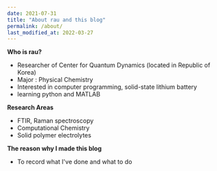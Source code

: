 ```yaml
---
date: 2021-07-31
title: "About rau and this blog"
permalink: /about/
last_modified_at: 2022-03-27
---
```


**Who is rau?**   
* Researcher of Center for Quantum Dynamics (located in Republic of Korea)
* Major : Physical Chemistry
* Interested in computer programming, solid-state lithium battery
* learning python and MATLAB


**Research Areas**
* FTIR, Raman spectroscopy
* Computational Chemistry
* Solid polymer electrolytes


**The reason why I made this blog**   
* To record what I've done and what to do
